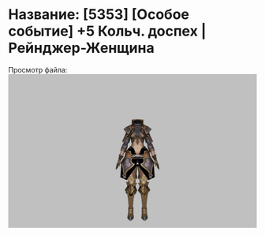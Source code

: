 # Название: [5353] [Особое событие] +5 Кольч. доспех | Рейнджер-Женщина

Просмотр файла:
![p030002.png](p030002.png)